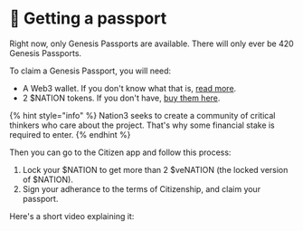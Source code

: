 # 🛂 Getting a passport

Right now, only Genesis Passports are available. There will only ever be 420 Genesis Passports.

To claim a Genesis Passport, you will need:

* A Web3 wallet. If you don't know what that is, [read more](https://learn.rainbow.me/understanding-web3).
* 2 $NATION tokens. If you don't have, [buy them here](https://app.balancer.fi/#/ethereum/trade/ether/0x333A4823466879eeF910A04D473505da62142069).

{% hint style="info" %}
Nation3 seeks to create a community of critical thinkers who care about the project. That's why some financial stake is required to enter.
{% endhint %}

Then you can go to the Citizen app and follow this process:

1. Lock your $NATION to get more than 2 $veNATION (the locked version of $NATION).
2. Sign your adherance to the terms of Citizenship, and claim your passport.

Here's a short video explaining it:
